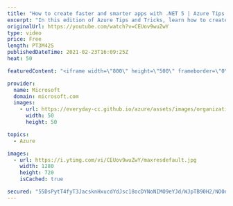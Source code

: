 ```yaml
---
title: "How to create faster and smarter apps with .NET 5 | Azure Tips and Tricks"
excerpt: "In this edition of Azure Tips and Tricks, learn how to create faster and smarter apps with .NET 5.   For more tips and tricks, visit: https://aka.ms/azuretipsandtricks  Get started with 12 months of free services and $200 USD in credit. Create your free account today with Microsoft Azure: https://aka.ms/att/free"
originalUrl: https://youtube.com/watch?v=CEUov9wuZwY
type: video
price: Free
length: PT3M42S
publishedDateTime: 2021-02-23T16:09:25Z
heat: 50

featuredContent: "<iframe width=\"800\" height=\"500\" frameborder=\"0\" src=\"https://www.youtube.com/embed/CEUov9wuZwY\" allow=\"accelerometer; autoplay; encrypted-media; gyroscope; picture-in-picture\" allowfullscreen></iframe>"

provider:
  name: Microsoft
  domain: microsoft.com
  images:
    - url: https://everyday-cc.github.io/azure/assets/images/organizations/microsoft.com-50x50.jpg
      width: 50
      height: 50

topics:
  - Azure

images:
  - url: https://i.ytimg.com/vi/CEUov9wuZwY/maxresdefault.jpg
    width: 1280
    height: 720
    isCached: true

secured: "55DsPytT4fyT3JacsknHxucdYdJsc18ocDYNoNIMO9eYJd/WJpTB90H2/NO0nbCWP6ys1nL3m3j3sJeZW8gXxICcLantk5jAycqyijnEW5zqukaO6pii+ICvm4M4swKWhlLfOdDohJOD24MOmgW/C4YEu0HTkvRxY8NpT1ZWRit5/yJRevrcNXa0F2/VE6vbtdFrrET2BYg71/hjhRzqTkSEg2q0HWMW4RGJf8Q1GC4z/gojEN7oA9zTZ1RKRSrFcKdJTXFN10TD3pBPeSZnGocZfE3QgSAou3uS/1KfPeq29EaUiM4z9fi6Xfazu+yRCgAnjGh/CtE/v/CqPUtxQ1D4Yoo1B1q5iBc/16YAVtbmYlEm8VlZ1xy5wjYtYUYeKcw3lmvS9wNC8AmWyQgmhohKYblCMIBq57i1I3aWJrw=;FHrz8D+IwWvPgjEFUEnt9Q=="
---
```



